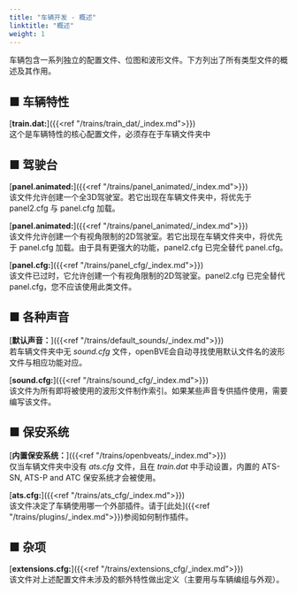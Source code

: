 ```yaml
---
title: "车辆开发 - 概述"
linktitle: "概述"
weight: 1
---
```


车辆包含一系列独立的配置文件、位图和波形文件。下方列出了所有类型文件的概述及其作用。

## ■ 车辆特性

[**train.dat:**]({{<ref "/trains/train_dat/_index.md">}})  
这个是车辆特性的核心配置文件，必须存在于车辆文件夹中

## ■ 驾驶台

[**panel.animated:**]({{<ref "/trains/panel_animated/_index.md">}})  
该文件允许创建一个全3D驾驶室。若它出现在车辆文件夹中，将优先于 panel2.cfg 与 panel.cfg 加载。

[**panel.animated:**]({{<ref "/trains/panel_animated/_index.md">}})  
该文件允许创建一个有视角限制的2D驾驶室。若它出现在车辆文件夹中，将优先于 panel.cfg 加载。由于具有更强大的功能，panel2.cfg 已完全替代 panel.cfg。

[**panel.cfg:**]({{<ref "/trains/panel_cfg/_index.md">}})  
该文件已过时，它允许创建一个有视角限制的2D驾驶室。panel2.cfg 已完全替代 panel.cfg，您不应该使用此类文件。

## ■ 各种声音

[**默认声音：**]({{<ref "/trains/default_sounds/_index.md">}})  
若车辆文件夹中无 *sound.cfg* 文件，openBVE会自动寻找使用默认文件名的波形文件与相应功能对应。

[**sound.cfg:**]({{<ref "/trains/sound_cfg/_index.md">}})  
该文件为所有即将被使用的波形文件制作索引。如果某些声音专供插件使用，需要编写该文件。

## ■ 保安系统

[**内置保安系统：**]({{<ref "/trains/openbveats/_index.md">}})  
仅当车辆文件夹中没有 *ats.cfg* 文件，且在 *train.dat* 中手动设置，内置的 ATS-SN, ATS-P and ATC 保安系统才会被使用。

[**ats.cfg:**]({{<ref "/trains/ats_cfg/_index.md">}})  
该文件决定了车辆使用哪一个外部插件。请于[此处]({{<ref "/trains/plugins/_index.md">}})参阅如何制作插件。

## ■ 杂项

[**extensions.cfg:**]({{<ref "/trains/extensions_cfg/_index.md">}})  
该文件对上述配置文件未涉及的额外特性做出定义（主要用与车辆编组与外观）。